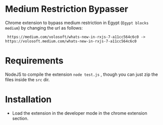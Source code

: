 ﻿# Medium Restriction Bypasser
 
 Chrome extension to bypass medium restriction in Egypt (```Egypt blocks medium```) by changing the url as follows: 
 
     https://medium.com/volosoft/whats-new-in-rxjs-7-a11cc564c6c0 -> https://volosoft.medium.com/whats-new-in-rxjs-7-a11cc564c6c0
    

# Requirements 
  
  NodeJS to compile the extension ```node test.js``` , though you can just zip the files inside the ```src``` dir.
  
# Installation

  - Load the extension in the developer mode in the chrome extension section.
